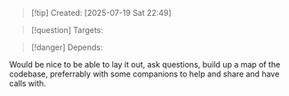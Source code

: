 
>[!tip] Created: [2025-07-19 Sat 22:49]

>[!question] Targets: 

>[!danger] Depends: 

Would be nice to be able to lay it out, ask questions, build up a map of the codebase, preferrably with some companions to help and share and have calls with.